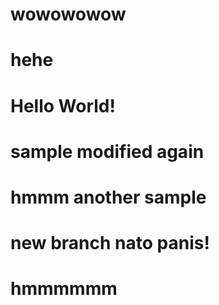 # wowowowow
# hehe
# Hello World!
# sample modified again
# hmmm another sample
# new branch nato panis!
# hmmmmmm
